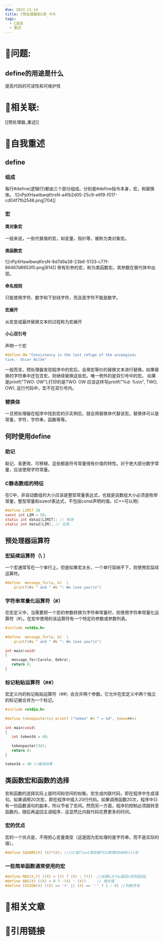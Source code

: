 ```yaml
---
due: 2023-11-14
title: C预处理器和C库_卡片
tags:
  - C语言
  - 重述
---
```

# 🤔问题:
## define的用途是什么
提高代码的可读性和可维护性

# 🤔相关联:
[[预处理器_重述]]
# 📘自我重述
## define
### 组成
每行#define(逻辑行)都由三个部分组成。分别是#define指令本身，宏，和替换体。
![[nPpXHawlbwqKtrsN-a4fb2d05-25c9-e6f9-f517-cd04f7fb2548.png|704]]
### 宏
#### 类对象宏
一般来说，一些代替值的宏，如变量，指针等，被称为类对象宏。
#### 类函数宏
![[nPpXHawlbwqKtrsN-8d7d9a38-23b6-5133-c77f-86467d8953f0.png|614]]
带有形参的宏，称为类函数宏。其参数在替代体中出现。

#### 命名规则
只能使用字符、数字和下划线字符，而且首字符不能是数字。
#### 宏展开
从宏变成最终替换文本的过程称为宏展开
#### 小心双引号
声明一个宏
```c
#define OW "Consistency is the last refuge of the unimagina\
tive.- Oscar Wilde"
```
一般而言，预处理器发现程序中的宏后，会用宏等价的替换文本进行替换。如果替换的字符串中还包含宏，则继续替换这些宏。唯一例外的是双引号中的宏。
如果是printf("TWO: OW");打印的是TWO: OW
应该这样写printf("%d: %s\n", TWO, OW); 这行代码中，宏不在双引号内。
### 替换体
一旦预处理器在程序中找到宏的示实例后，就会用替换体代替该宏。替换体可以是常量，字符，字符串，函数等等。
## 何时使用define
### 助记
助记、易更改、可移植，这些都是符号常量很有价值的特性。对于绝大部分数字常量，应该使用字符常量。
### C静态数组的特征
在C中，非自动数组的大小应该是整型常量表达式，也就是说数组大小必须是枚举常量，整型常量和sizeof表达式，不包括const声明的值。(C++可以用)
```c
#define LIMIT 20
const int LIM = 50;
static int data1[LIMIT]; // 有效
static int data2[LIM]; // 无效
```
## 预处理器运算符
### 宏延续运算符（\\  ）
一个宏通常写在一个单行上。但是如果宏太长，一个单行容纳不下，则使用宏延续运算符。
```c
#define  message_for(a, b)  \
    printf(#a " and " #b ": We love you!\n")
```
### 字符串常量化运算符（#）
在宏定义中，当需要把一个宏的参数转换为字符串常量时，则使用字符串常量化运算符（#）。在宏中使用的该运算符有一个特定的参数或参数列表。
```c
#include <stdio.h>
 
#define  message_for(a, b)  \
    printf(#a " and " #b ": We love you!\n")
 
int main(void)
{
   message_for(Carole, Debra);
   return 0;
}
```
### 标记粘贴运算符（##）
宏定义内的标记粘贴运算符（##）会合并两个参数。它允许在宏定义中两个独立的标记被合并为一个标记。
```c
#include <stdio.h>
 
#define tokenpaster(n) printf ("token" #n " = %d", token##n)
 
int main(void)
{
   int token34 = 40;
   
   tokenpaster(34);
   return 0;
}

token34 = 40 //编译结果

```
## 类函数宏和函数的选择
宏和函数的选择实际上是时间和空间的权衡。宏生成内联代码，即在程序中生成语句。如果调用20次宏，即在程序中插入20行代码。如果调用函数20次，程序中只有一份函数语句的副本，所以节省了空间。然而另一方面，程序的控制必须跳转至函数内，随后再返回主调程序，这显然比内联代码花费更多的时间。

### 宏的优点
宏的一个优点是，不用担心变量类型（这是因为宏处理的是字符串，而不是实际的值）。
```c
#define SQUARE(X) (X)*(X); //int或float类型都可以使用SQUARE(x)宏
```

### 一些简单函数通常使用的宏
```c
#define MAX(X,Y) ((X) > (Y) ? (X) : (Y))  //如果x大于y返回x否则返回y
#define ABS(X) ((X) < 0 ? -(X) : (X))     // 绝对值
#define ISSIGN(X) ((X) == '+' || (X) == '-' ? 1 : 0) //判断符号
```
# 📒相关文章




# 🍏引用链接


